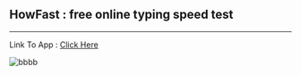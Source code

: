 <h2>HowFast : free online typing speed test</h2>

<hr>

<p>Link To App : <a href="https://typinggame10.netlify.com">Click Here</a></p>

<img src="https://image.ibb.co/gpDswV/bbbb.png" alt="bbbb" border="0">
